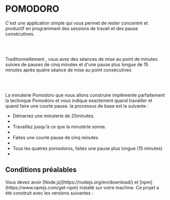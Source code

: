 # POMODORO


<p>C'est une application simple qui vous permet de rester concentré et productif en programmant des sessions de travail et des pause consécutives.</p>
<br>
<br>

<p>Traditionnellement , vous avez des séances de mise au point de minutes suivies de pauses de cinq minutes et d'une pause plus longue de 15 minutes après quatre séance de mise au point consécutives</p>

<br>
<br>
<p>
La minuterie Pomodoro que nous allons construire implémente parfaitement la technique Pomodoro et vous indique exactement quand travailler et quand faire une courte pause. 
 la processus de base est la suivante :
</p>

<ul>
<li>Démarrez une minuterie de 25minutes.<li>
<li>Travaillez jusqu'à ce que la minutérie sonne.<li>
<li> Faites une courte pause de cinq minutes<li>
<li> Tous les quatres pomodoros, faites une pause plus longue (15 minutes)
<li>
</ul>

## Conditions préalables

<p>
    Vous devez avoir [Node.js](https://nodejs.org/en/download/) et
[npm](https://www.npmjs.com/get-npm) installé sur votre machine. Ce projet a été
construit avec les versions suivantes :
</p>

